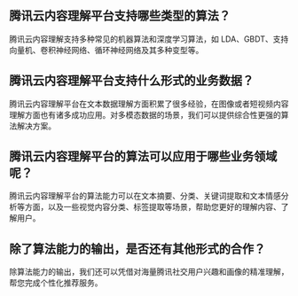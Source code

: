 ## 腾讯云内容理解平台支持哪些类型的算法？

腾讯云内容理解支持多种常见的机器算法和深度学习算法，如 LDA、GBDT、支持向量机、卷积神经网络、循环神经网络及其多种变型等。

## 腾讯云内容理解平台支持什么形式的业务数据？

腾讯云内容理解平台在文本数据理解方面积累了很多经验，在图像或者短视频内容理解方面也有诸多成功应用。对多模态数据的场景，我们可以提供综合性更强的算法解决方案。

## 腾讯云内容理解平台的算法可以应用于哪些业务领域呢？

腾讯云内容理解平台的算法能力可以在文本摘要、分类、关键词提取和文本情感分析等方面，以及一些视觉内容分类、标签提取等场景，帮助您更好的理解内容、了解用户。


## 除了算法能力的输出，是否还有其他形式的合作？

除算法能力的输出，我们还可以凭借对海量腾讯社交用户兴趣和画像的精准理解，帮您完成个性化推荐服务。
